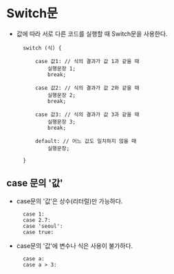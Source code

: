 # Switch문

- 값에 따라 서로 다른 코드를 실행할 때 Switch문을 사용한다.

    
        switch (식) {

            case 값1: // 식의 결과가 값 1과 같을 때
                실행문장 1;
                break;

            case 값2: // 식의 결과가 값 2와 같을 때
                실행문장 2;
                break;

            case 값3: // 식의 결과가 값 3과 같을 때
                실행문장 3;
                break;

            default: // 어느 값도 일치하지 않을 때
                실행문장;

        }

    
## case 문의 '값'

- case문의 '값'은 상수(리터럴)만 가능하다.  

        case 1:
        case 2.7:
        case 'seoul':
        case true:

    
- case문의 '값'에 변수나 식은 사용이 불가하다.

        case a: 
        case a > 3: